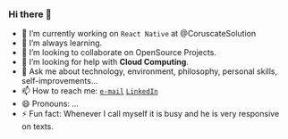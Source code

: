 ### Hi there 👋

<!--
**TheRakeshPurohit/therakeshpurohit** is a ✨ _special_ ✨ repository because its `README.md` (this file) appears on your GitHub profile.
-->

- 🔭 I’m currently working on `React Native` at @CoruscateSolution
- 🌱 I’m always learning.
- 👯 I’m looking to collaborate on OpenSource Projects.
- 🤔 I’m looking for help with **Cloud Computing**.
- 💬 Ask me about technology, environment, philosophy, personal skills, self-improvements...
- 📫 How to reach me: [`e-mail`](mailto:rakeshpurohit909@gmail.com) [`LinkedIn`](https://www.linkedin.com/in/therakeshpurohit)
- 😄 Pronouns: ...
- ⚡ Fun fact: Whenever I call myself it is busy and he is very responsive on texts.
